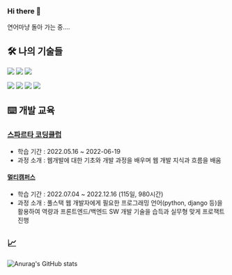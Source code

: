 ### Hi there 👋
연어마냥 돌아 가는 중....

## 🛠️ 나의 기술들

 <img src="https://img.shields.io/badge/HTML5-E34F26?style=flat-square&logo=HTML5&logoColor=ffffff"/> <img src="https://img.shields.io/badge/CSS-1572B6?style=flat-square&logo=CSS3&logoColor=ffffff"/> <img src="https://img.shields.io/badge/JavaScript-F7DF1E?style=flat-square&logo=JavaScript&logoColor=ffffff"/> 

 <img src="https://img.shields.io/badge/Django-092E20?style=flat-square&logo=Django&logoColor=ffffff"/> <img src="https://img.shields.io/badge/Python-3776AB?style=flat-square&logo=Python&logoColor=ffffff"/>  <img src="https://img.shields.io/badge/Amazon AWS-FF9900?style=flat-square&logo=SQLite&logoColor=ffffff"/> <img src="https://img.shields.io/badge/GitHub Actions-2088FF?style=flat-square&logo=SQLite&logoColor=ffffff"/> 
 
 
 ## ⌨️ 개발 교육
  ### [스파르타 코딩클럽](https://spartacodingclub.kr/)
  - 학습 기간 : 2022.05.16 ~ 2022-06-19 
  - 과정 소개 : 웹개발에 대한 기초와 개발 과정을 배우며 웹 개발 지식과 흐름을 배움
 
  #### [멀티캠퍼스](https://event.multicampus.com/bigdatafullstack)
  - 학습 기간 : 2022.07.04 ~ 2022.12.16 (115일, 980시간)
  - 과정 소개 : 풀스택 웹 개발자에게 필요한 프로그래밍 언어(python, django 등)을 활용하여 역량과 프론트엔드/백엔드 SW 개발 기술을 습득과 실무형 맞게 프로잭트 진행 

## 📈 
![Anurag's GitHub stats](https://github-readme-stats.vercel.app/api?username=mgpo-98&show_icons=true&theme=cobalt)
 
<!--
**mgpo-98/mgpo-98** is a ✨ _special_ ✨ repository because its `README.md` (this file) appears on your GitHub profile.



Here are some ideas to get you started:

- 🔭 I’m currently working on ...
- 🌱 I’m currently learning ...
- 👯 I’m looking to collaborate on ...
- 🤔 I’m looking for help with ...
- 💬 Ask me about ...
- 📫 How to reach me: ...
- 😄 Pronouns: ...
- ⚡ Fun fact: ...
-->
